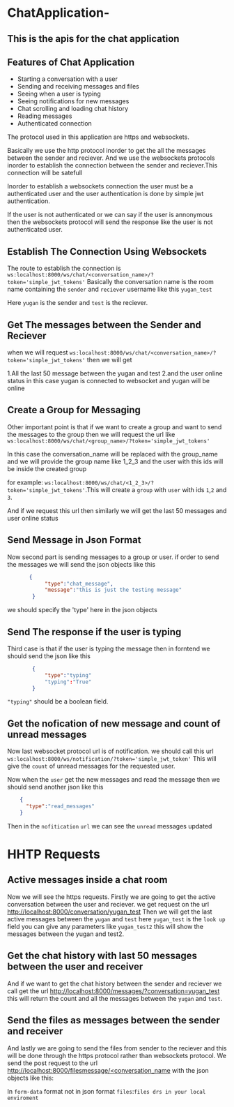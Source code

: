 # ChatApplication-
## This is the apis for the chat application 


## Features of Chat Application



- Starting a conversation with a user
- Sending and receiving messages and files 
- Seeing when a user is typing
- Seeing notifications for new messages
- Chat scrolling and loading chat history
- Reading messages
- Authenticated connection

The protocol used in this application are https and websockets.

Basically we use the http protocol inorder to get the all the messages between the sender and reciever.
And we use the websockets protocols inorder to establish the connection between the sender and reciever.This connection will be satefull

Inorder to establish a websockets connection the user must be a authenticated user and the user authentication is done by simple jwt authentication.

If the user is not authenticated or we can say if the user is annonymous then the websockets protocol will send the response like the user is not authenticated user.

## Establish The Connection Using Websockets

The route to establish the connection is `ws:localhost:8000/ws/chat/<conversation_name>/?token='simple_jwt_tokens'`
Basically the conversation name is the room name containing the `sender` and `reciever` username like this `yugan_test`

Here `yugan` is the sender and `test` is the reciever.

## Get The messages between the Sender and Reciever
when we will request  `ws:localhost:8000/ws/chat/<conversation_name>/?token='simple_jwt_tokens'` then we will get 

1.All the last 50 message between the yugan and test 
2.and the user online status in this case yugan is connected to websocket and yugan will be online 

## Create a Group for Messaging

Other important point is that if we want to create a group and want to send the messages to the group then we will request the url like `ws:localhost:8000/ws/chat/<group_name>/?token='simple_jwt_tokens'`

In this case the conversation_name will be replaced with the group_name and we will provide the group name like 1_2_3 and the user with this ids will be inside the created group 

for example: `ws:localhost:8000/ws/chat/<1_2_3>/?token='simple_jwt_tokens'`.This will create a `group` with `user` with ids `1`,`2` and `3`.

And if we request this url then similarly we will get the last 50 messages and user online status

## Send Message in Json Format
Now second part is sending messages to a group or user.
if order to send the messages we will send the json objects like this 
```json
       {
            "type":"chat_message",
            "message":"this is just the testing message"
        }
```

we should specify the 'type' here in the json objects
## Send The response if the user is typing

Third case is that if the user is typing the message then in forntend we should send the json like this 
```json
        {
            "type":"typing"
            "typing":"True"
        }
```
`"typing"` should be a boolean field.

## Get the nofication of new message and count of unread messages

Now last websocket protocol url is of notification.
we should call this url `ws:localhost:8000/ws/notification/?token='simple_jwt_token'`
This will give the `count` of unread messages for the requested user.

Now when the `user` get the new messages and read the message then we should send another json like this 

```json 
    {
      "type":"read_messages"
    }
```

Then in the `nofitication` `url` we can see the `unread` messages updated 
# HHTP Requests

## Active messages inside a chat room
Now we will see the https requests.
Firstly we are going to get the active conversation between the user and reciever.
we get request on the url [http://localhost:8000/conversation/yugan_test](http://localhost:8000/conversation/yugan_test)
Then we will get the last active messages between the `yugan` and `test` 
here `yugan_test` is the `look up` field you can give any parameters like `yugan_test2` this will show the messages between the yugan and test2.

## Get the chat history with last 50 messages between the user and receiver
And if we want to get the chat history between the sender and reciever we call get the url [http://localhost:8000/messages/?conversation=yugan_test](http://localhost:8000/messages/?conversation=yugan_test)
this will return the count and all the messages between the `yugan` and `test`.

## Send the files as messages between the sender and receiver 
And lastly we are going to send the files from sender to the reciever and this will be done through the https protocol rather than websockets protocol.
We send the post request to the url [http://localhost:8000/filesmessage/<conversation_name](http://localhost:8000/filesmessage/<conversation_name>/) with the  json objects like this:

In `form-data` format not in json format 
`files`:`files drs in your local enviroment`






